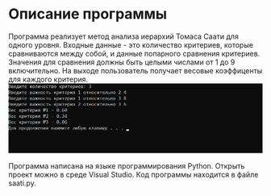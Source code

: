 Описание программы
===================
Программа реализует метод анализа иерархий Томаса Саати для одного уровня. Входные данные - это количество критериев, которые сравниваются между собой, и данные попарного сравнения критериев. Значения  для сравнения должны быть  целыми числами от 1 до 9 включительно. На выходе пользователь получает весовые коэффиценты для  каждого критерия.
![](photo.png)

Программа написана на языке программирования Python. Открыть проект можно в среде Visual Studio. Код программы находится в файле saati.py.
